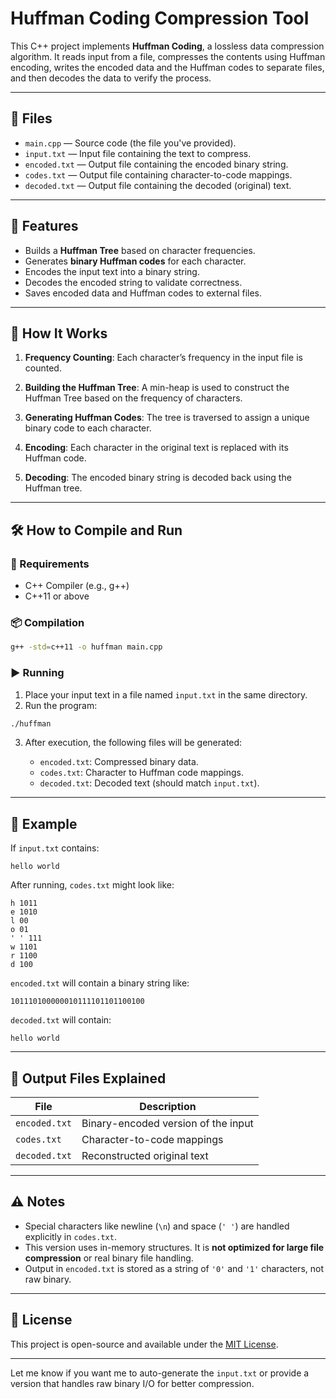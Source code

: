 
# Huffman Coding Compression Tool

This C++ project implements **Huffman Coding**, a lossless data compression algorithm. It reads input from a file, compresses the contents using Huffman encoding, writes the encoded data and the Huffman codes to separate files, and then decodes the data to verify the process.

---

## 📁 Files

* `main.cpp` — Source code (the file you've provided).
* `input.txt` — Input file containing the text to compress.
* `encoded.txt` — Output file containing the encoded binary string.
* `codes.txt` — Output file containing character-to-code mappings.
* `decoded.txt` — Output file containing the decoded (original) text.

---

## 🚀 Features

* Builds a **Huffman Tree** based on character frequencies.
* Generates **binary Huffman codes** for each character.
* Encodes the input text into a binary string.
* Decodes the encoded string to validate correctness.
* Saves encoded data and Huffman codes to external files.

---

## 🧠 How It Works

1. **Frequency Counting**:
   Each character’s frequency in the input file is counted.

2. **Building the Huffman Tree**:
   A min-heap is used to construct the Huffman Tree based on the frequency of characters.

3. **Generating Huffman Codes**:
   The tree is traversed to assign a unique binary code to each character.

4. **Encoding**:
   Each character in the original text is replaced with its Huffman code.

5. **Decoding**:
   The encoded binary string is decoded back using the Huffman tree.

---

## 🛠️ How to Compile and Run

### 🔧 Requirements

* C++ Compiler (e.g., g++)
* C++11 or above

### 📦 Compilation

```bash
g++ -std=c++11 -o huffman main.cpp
```

### ▶️ Running

1. Place your input text in a file named `input.txt` in the same directory.
2. Run the program:

```bash
./huffman
```

3. After execution, the following files will be generated:

   * `encoded.txt`: Compressed binary data.
   * `codes.txt`: Character to Huffman code mappings.
   * `decoded.txt`: Decoded text (should match `input.txt`).

---

## 📌 Example

If `input.txt` contains:

```
hello world
```

After running, `codes.txt` might look like:

```
h 1011
e 1010
l 00
o 01
' ' 111
w 1101
r 1100
d 100
```

`encoded.txt` will contain a binary string like:

```
101110100000010111101101100100
```

`decoded.txt` will contain:

```
hello world
```

---

## 📂 Output Files Explained

| File          | Description                         |
| ------------- | ----------------------------------- |
| `encoded.txt` | Binary-encoded version of the input |
| `codes.txt`   | Character-to-code mappings          |
| `decoded.txt` | Reconstructed original text         |

---

## ⚠️ Notes

* Special characters like newline (`\n`) and space (`' '`) are handled explicitly in `codes.txt`.
* This version uses in-memory structures. It is **not optimized for large file compression** or real binary file handling.
* Output in `encoded.txt` is stored as a string of `'0'` and `'1'` characters, not raw binary.

---

## 📄 License

This project is open-source and available under the [MIT License](https://opensource.org/licenses/MIT).

---

Let me know if you want me to auto-generate the `input.txt` or provide a version that handles raw binary I/O for better compression.
